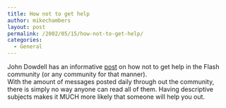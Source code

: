 ```yaml
---
title: How not to get help
author: mikechambers
layout: post
permalink: /2002/05/15/how-not-to-get-help/
categories:
  - General
---
```



John Dowdell has an informative [post][1] on how not to get help in the Flash community (or any community for that manner).  
With the amount of messages posted daily through out the community, there is simply no way anyone can read all of them. Having descriptive subjects makes it MUCH more likely that someone will help you out.

 [1]: http://jdmx.blogspot.com/2002_05_12_jdmx_archive.html#76590407